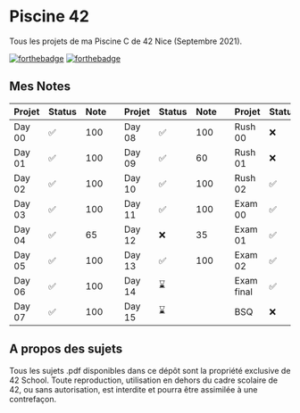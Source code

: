 # Piscine 42
Tous les projets de ma Piscine C de 42 Nice (Septembre 2021).

[![forthebadge](https://forthebadge.com/images/badges/made-with-c.svg)](https://forthebadge.com)
[![forthebadge](https://forthebadge.com/images/badges/built-with-love.svg)](https://forthebadge.com)

## Mes Notes

| Projet   | Status | Note     |     | Projet   | Status | Note     |     | Projet     | Status | Note     |
| :------- | :----- | :------- | --- | :------- | :----- | :------- | --- | :--------- | :----- | :------- |
| Day 00   | ✅     | 100      |     | Day 08   | ✅     | 100      |     | Rush 00    | ❌     | 58       |
| Day 01   | ✅     | 100      |     | Day 09   | ✅     | 60       |     | Rush 01    | ❌     | 0        |
| Day 02   | ✅     | 100      |     | Day 10   | ✅     | 100      |     | Rush 02    | ✅     | 100      |
| Day 03   | ✅     | 100      |     | Day 11   | ✅     | 100      |     | Exam 00    | ✅     | 64       |
| Day 04   | ✅     | 65       |     | Day 12   | ❌     | 35       |     | Exam 01    | ✅     | 80       |
| Day 05   | ✅     | 100      |     | Day 13   | ✅     | 100      |     | Exam 02    | ✅     | 100      |
| Day 06   | ✅     | 100      |     | Day 14   | ⌛     |          |     | Exam final | ✅     | 90       |
| Day 07   | ✅     | 100      |     | Day 15   | ⌛     |          |     | BSQ        | ❌     | 1        |

## A propos des sujets

Tous les sujets .pdf disponibles dans ce dépôt sont la propriété exclusive de 42 School.
Toute reproduction, utilisation en dehors du cadre scolaire de 42, ou sans autorisation, est interdite et pourra être assimilée à une contrefaçon.
